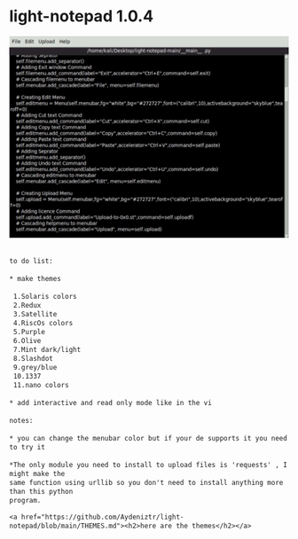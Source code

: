 # light-notepad 1.0.4

<img src="https://raw.githubusercontent.com/Aydeniztr/light-notepad/main/images/IMG_5635.jpg">

```

to do list:

* make themes
 
 1.Solaris colors
 2.Redux
 3.Satellite
 4.RiscOs colors
 5.Purple
 6.Olive
 7.Mint dark/light
 8.Slashdot
 9.grey/blue
 10.1337
 11.nano colors

* add interactive and read only mode like in the vi

notes:

* you can change the menubar color but if your de supports it you need to try it

*The only module you need to install to upload files is 'requests' , I might make the
same function using urllib so you don't need to install anything more than this python
program.

```

    <a href="https://github.com/Aydeniztr/light-notepad/blob/main/THEMES.md"><h2>here are the themes</h2></a>

